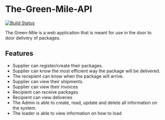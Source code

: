 # The-Green-Mile-API
[![Build Status](https://travis-ci.org/mariamiah/The-Green-Mile-API.svg?branch=develop)](https://travis-ci.org/mariamiah/The-Green-Mile-API)

The Green-Mile is a web application that is meant for use in the door to door delivery of packages.

## Features
- Supplier can register/create their packages.
- Supplier can know the most efficient way the package will be delivered.
- The recepient can know when the package will arrive.
- Supplier can view their shipments.
- Supplier can view their invoices
- Recipient can receive packages
- Recipient can view deliveries
- The Admin is able to create, read, update and delete all information on the system.
- The loader is able to view information on how to load
